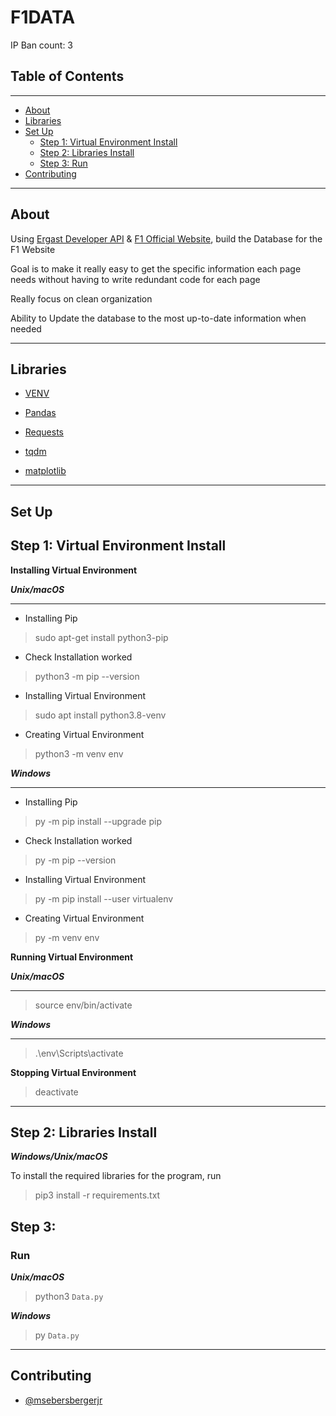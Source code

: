# **F1DATA**

IP Ban count: 3

## Table of Contents
___
* [About](#about)
* [Libraries](#libraries)
* [Set Up](#set-up)
    * [Step 1: Virtual Environment Install](#step-1-virtual-environment-install)
    * [Step 2: Libraries Install](#step-2-libraries-install)
    * [Step 3: Run](#step-3)
* [Contributing](#contributing)

___
## **About**

Using [Ergast Developer API](http://ergast.com/mrd/) & [F1 Official Website](https://www.formula1.com/), build the Database for the F1 Website

<p>
Goal is to make it really easy to get the specific information each
page needs without having to write redundant code for each page

Really focus on clean organization

Ability to Update the database to the most up-to-date information when needed
</p>

___
## **Libraries**

* [VENV](https://docs.python.org/3/tutorial/venv.html)

* [Pandas](https://pandas.pydata.org/)

* [Requests](https://docs.python-requests.org/en/latest/)

* [tqdm](https://tqdm.github.io/)

* [matplotlib](https://matplotlib.org/)

___
## **Set Up**
## **Step 1: Virtual Environment Install**

**Installing Virtual Environment**

***Unix/macOS***
___


* Installing Pip
> sudo apt-get install python3-pip

* Check Installation worked
> python3 -m pip --version

* Installing Virtual Environment
> sudo apt install python3.8-venv

* Creating Virtual Environment
> python3 -m venv env

***Windows***
___

* Installing Pip
> py -m pip install --upgrade pip

* Check Installation worked
> py -m pip --version

* Installing Virtual Environment
> py -m pip install --user virtualenv

* Creating Virtual Environment
> py -m venv env

**Running Virtual Environment**

***Unix/macOS***
___
> source env/bin/activate

***Windows***
___
> .\env\Scripts\activate

**Stopping Virtual Environment**
> deactivate

___
## **Step 2: Libraries Install**

***Windows/Unix/macOS***

To install the required libraries for the program, run
> pip3 install -r requirements.txt

## **Step 3:**
### **Run**
***Unix/macOS***
> python3 `Data.py`

***Windows***
> py `Data.py`



___
## **Contributing**

* [@msebersbergerjr](https://github.com/msebersbergerjr)

